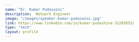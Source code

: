 ```yaml
---
name: "Er. Kumar Pudasaini"
description:  Network Engineer
image: "/images/speaker-kumar-pudasaini.jpg"
link: https://www.linkedin.com/in/kumar-pudashine-31203853/
type: "tech"
layout: profile
---
```


